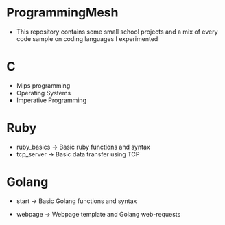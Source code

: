 # ProgrammingMesh

* This repository contains some small school projects and a mix of every code sample on coding languages I experimented


# C

- Mips programming 
- Operating Systems
- Imperative Programming

# Ruby

- ruby_basics -> Basic ruby functions and syntax
- tcp_server -> Basic data transfer using TCP

# Golang

- start -> Basic Golang functions and syntax

- webpage -> Webpage template and Golang web-requests

